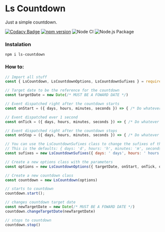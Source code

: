 # Ls Countdown

Just a simple countdown.

[![Codacy Badge](https://api.codacy.com/project/badge/Grade/83b3046325f84d719f1705ceb6a64254)](https://app.codacy.com/app/leandrosimoes/ls-countdown?utm_source=github.com&utm_medium=referral&utm_content=leandrosimoes/ls-countdown&utm_campaign=Badge_Grade_Dashboard)
[![npm version](https://badge.fury.io/js/ls-countdown.svg)](https://badge.fury.io/js/ls-countdown) 
![Node CI](https://github.com/leandrosimoes/ls-countdown/workflows/Node%20CI/badge.svg)
![Node.js Package](https://github.com/leandrosimoes/ls-countdown/workflows/Node%2Ejs%20Package/badge.svg)

### Instalation

`npm i ls-countdown`

### How to:

```javascript
// Import all stuff
const { LsCountdown, LsCountdownOptions, LsCountdownSufixes } = require('ls-countdown')

// Target date to be the reference for the countdown
const targetDate = new Date(/* MUST BE A FOWARD DATE */)

// Event dispatched right after the countdown starts
const onStart = ({ days, hours, minutes, seconds }) => { /* Do whatever you want... */ }

// Event dispatched ever 1 second
const onTick = ({ days, hours, minutes, seconds }) => { /* Do whatever you want... */ }

// Event dispatched right after the countdown stops
const onStop = ({ days, hours, minutes, seconds }) => { /* Do whatever you want... */ }

// You can use the LsCountdownSufixes class to change the sufixes of the tick on return
// This is the defaults: { days: 'd', hours: 'h', minutes: 'm', seconds: 's' }
const sufixes = new LsCountdownSufixes({ days: ' days', hours: ' hours', minutes: ' minutes', seconds: ' seconds' })

// Create a new options class with the parameters
const options = new LsCountdownOptions({ targetDate, onStart, onTick, onStop, sufixes })

// Create a new countdown class
const countdown = new LsCountdown(options)

// starts to countdown
countdown.start();

// changes countdown target date
const newTargetDate = new Date(/* MUST BE A FOWARD DATE */)
countdown.changeTargetDate(newTargetDate)

// stops to countdown
countdown.stop()
```
